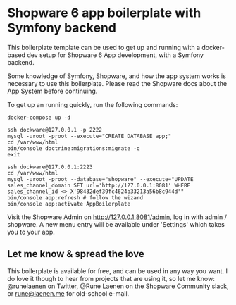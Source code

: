 # Shopware 6 app boilerplate with Symfony backend
This boilerplate template can be used to get up and running with a docker-based dev setup for Shopware 6 App development, with a Symfony backend.

Some knowledge of Symfony, Shopware, and how the app system works is necessary to use this boilerplate. Please read the Shopware docs about the App System before continuing.

To get up an running quickly, run the following commands:
```
docker-compose up -d

ssh dockware@127.0.0.1 -p 2222
mysql -uroot -proot --execute="CREATE DATABASE app;"
cd /var/www/html
bin/console doctrine:migrations:migrate -q
exit

ssh dockware@127.0.0.1:2223
cd /var/www/html
mysql -uroot -proot --database="shopware" --execute="UPDATE sales_channel_domain SET url='http://127.0.0.1:8081' WHERE sales_channel_id <> X'98432def39fc4624b33213a56b8c944d'"
bin/console app:refresh # follow the wizard
bin/console app:activate AppBoilerplate
```

Visit the Shopware Admin on http://127.0.0.1:8081/admin, log in with admin / shopware. A new menu entry will be available under 'Settings' which takes you to your app.

## Let me know & spread the love
This boilerplate is available for free, and can be used in any way you want.
I do love it though to hear from projects that are using it, so let me know: @runelaenen on Twitter, @Rune Laenen on the Shopware Community slack, or rune@laenen.me for old-school e-mail. 